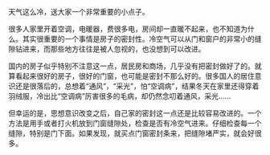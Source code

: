 天气这么冷，送大家一个非常重要的小点子。

很多人家里开着空调，电暖器，费很多电，房间却一直暖不起来，也不知道为什么。其实很重要的一个事情是房子的密封性。冷空气可以从门和窗户的非常小的缝隙钻进来，而那些地方往往是被人忽视的，也没想到可以改进。

国内的房子似乎特别不注意这一点，居民房和商场，几乎没有把密封做好了的。就算看起来很好的房子，很好的门窗，也可能是密封不那么好的。很多国人的居住意识还是很落后的，总想着“通风”，“采光”，怕“空调病”，结果冬天在家里还得穿着羽绒服，冷出比“空调病”厉害很多的毛病，却仍然念叨着通风，采光……

但幸运的是，思想意识改变之后，自己家的密封这一点还是比较容易改进的。一个方法是用手或者打火机放到门窗缝隙处，检查是否有冷空气进来。仔细检查每一个缝隙，特别是门下面。如果发现，就买点门窗密封条来，把缝隙堵严实，就会好很多。
